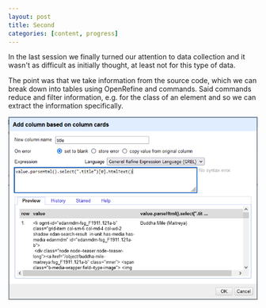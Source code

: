 ```yaml
---
layout: post
title: Second
categories: [content, progress]
---
```

In the last session we finally turned our attention to data collection and it wasn't as difficult as initially thought, at least not for this type of data.
<!--more-->
The point was that we take information from the source code, which we can break down into tables using OpenRefine and commands. Said commands reduce and filter information, e.g. for the class of an element and so we can extract the information specifically.

![screenshot of the command window to filter for the title of the object](assets/image/Screenshot8_b.png)
